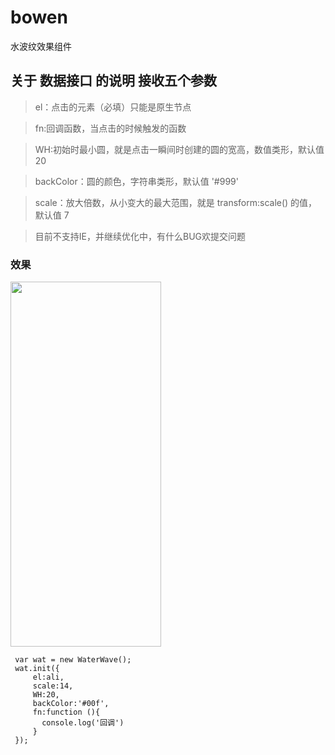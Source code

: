 # bowen
水波纹效果组件

## 关于 数据接口 的说明  接收五个参数
 
 >el：点击的元素（必填）只能是原生节点
 
 >fn:回调函数，当点击的时候触发的函数
 
 >WH:初始时最小圆，就是点击一瞬间时创建的圆的宽高，数值类形，默认值 20
 
 >backColor：圆的颜色，字符串类形，默认值  '#999'
 
 >scale：放大倍数，从小变大的最大范围，就是 transform:scale() 的值，默认值  7
 
 >目前不支持IE，并继续优化中，有什么BUG欢提交问题
 
 ### 效果
 
 <img src="https://github.com/baymaxking/bowen/blob/master/aaa2.gif" width="241" height="584"/>
 
 ```
  var wat = new WaterWave();
  wat.init({
      el:ali,
      scale:14,
      WH:20,
      backColor:'#00f',
      fn:function (){
        console.log('回调')
      }
  });
 ```
